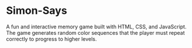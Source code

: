 # Simon-Says
A fun and interactive memory game built with HTML, CSS, and JavaScript. The game generates random color sequences that the player must repeat correctly to progress to higher levels.
